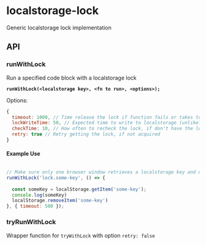 # localstorage-lock
Generic localstorage lock implementation

## API
### runWithLock
Run a specified code block with a localstorage lock

**`runWithLock(<localstorage key>, <fn to run>, <options>);`**

Options:
```js
{
  timeout: 1000, // Time release the lock if function fails or takes too long
  lockWriteTime: 50, // Expected time to write to localstorage (unlikely to change)
  checkTime: 10, // How often to recheck the lock, if don't have the lock
  retry: true // Retry getting the lock, if not acquired
}
```

#### Example Use
```js

// Make sure only one browser window retrieves a localstorage key and does console.log
runWithLock('lock.some-key', () => {
  
  const someKey = localStorage.getItem('some-key');
  console.log(someKey)
  localStorage.removeItem('some-key')
}, { timeout: 500 });
```

### tryRunWithLock
Wrapper function for `tryWithLock` with option `retry: false`
